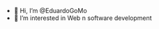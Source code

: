 - 👋 Hi, I’m @EduardoGoMo
- 👀 I’m interested in Web n software development


<!---
EduardoGoMo/EduardoGoMo is a ✨ special ✨ repository because its `README.md` (this file) appears on your GitHub profile.
You can click the Preview link to take a look at your changes.
--->

